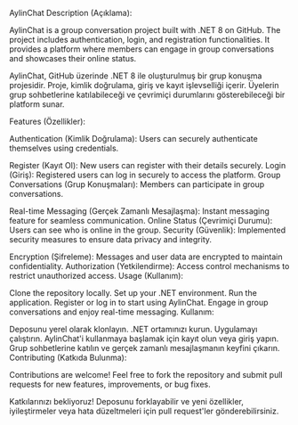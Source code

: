 AylinChat
Description (Açıklama):

AylinChat is a group conversation project built with .NET 8 on GitHub. The project includes authentication, login, and registration functionalities. It provides a platform where members can engage in group conversations and showcases their online status.

AylinChat, GitHub üzerinde .NET 8 ile oluşturulmuş bir grup konuşma projesidir. Proje, kimlik doğrulama, giriş ve kayıt işlevselliği içerir. Üyelerin grup sohbetlerine katılabileceği ve çevrimiçi durumlarını gösterebileceği bir platform sunar.

Features (Özellikler):

Authentication (Kimlik Doğrulama): Users can securely authenticate themselves using credentials.

Register (Kayıt Ol): New users can register with their details securely.
Login (Giriş): Registered users can log in securely to access the platform.
Group Conversations (Grup Konuşmaları): Members can participate in group conversations.

Real-time Messaging (Gerçek Zamanlı Mesajlaşma): Instant messaging feature for seamless communication.
Online Status (Çevrimiçi Durumu): Users can see who is online in the group.
Security (Güvenlik): Implemented security measures to ensure data privacy and integrity.

Encryption (Şifreleme): Messages and user data are encrypted to maintain confidentiality.
Authorization (Yetkilendirme): Access control mechanisms to restrict unauthorized access.
Usage (Kullanım):

Clone the repository locally.
Set up your .NET environment.
Run the application.
Register or log in to start using AylinChat.
Engage in group conversations and enjoy real-time messaging.
Kullanım:

Deposunu yerel olarak klonlayın.
.NET ortamınızı kurun.
Uygulamayı çalıştırın.
AylinChat'i kullanmaya başlamak için kayıt olun veya giriş yapın.
Grup sohbetlerine katılın ve gerçek zamanlı mesajlaşmanın keyfini çıkarın.
Contributing (Katkıda Bulunma):

Contributions are welcome! Feel free to fork the repository and submit pull requests for new features, improvements, or bug fixes.

Katkılarınızı bekliyoruz! Deposunu forklayabilir ve yeni özellikler, iyileştirmeler veya hata düzeltmeleri için pull request'ler gönderebilirsiniz.
